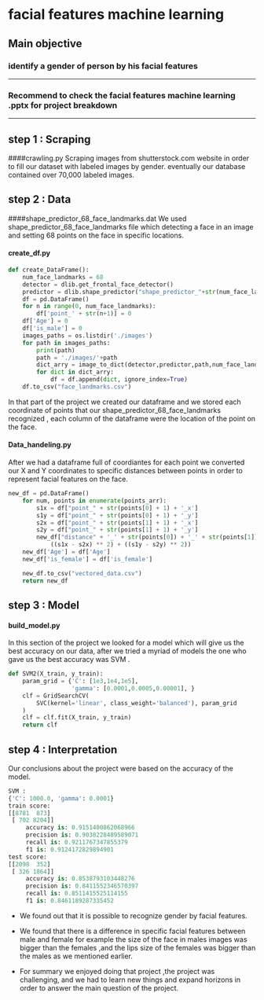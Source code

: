 # facial features machine learning 

## Main objective 
### identify a gender of person by his facial features

---------------------------------------------------------------------
### Recommend to check the facial features machine learning .pptx for project breakdown

---------------------------------------------------------------------
## step 1 : Scraping 
####crawling.py
Scraping images from shutterstock.com website in order to fill our dataset with labeled images by gender.
eventually our database contained over 70,000 labeled images.


## step 2 : Data 

####shape_predictor_68_face_landmarks.dat
We used shape_predictor_68_face_landmarks file which detecting a face in an image and setting 68 points on the face in specific locations.

#### create_df.py
```py
def create_DataFrame():
    num_face_landmarks = 68
    detector = dlib.get_frontal_face_detector()
    predictor = dlib.shape_predictor("shape_predictor_"+str(num_face_landmarks)+"_face_landmarks.dat")
    df = pd.DataFrame()
    for n in range(0, num_face_landmarks):
        df['point_' + str(n+1)] = 0
    df['Age'] = 0
    df['is_male'] = 0
    images_paths = os.listdir('./images')
    for path in images_paths:
        print(path)
        path = './images/'+path
        dict_arry = image_to_dict(detector,predictor,path,num_face_landmarks)
        for dict in dict_arry:
            df = df.append(dict, ignore_index=True)
    df.to_csv("face_landmarks.csv")
```
In that part of the project we created our dataframe and we stored each coordinate of points that our shape_predictor_68_face_landmarks recognized ,
each column of the dataframe were the location of the point on the face.

#### Data_handeling.py
After we had a dataframe full of coordiantes for each point we converted our X and Y coordinates to specific distances between points in order to represent facial features on the face.
```py
new_df = pd.DataFrame()
    for num, points in enumerate(points_arr):
        s1x = df["point_" + str(points[0] + 1) + '_x']
        s1y = df["point_" + str(points[0] + 1) + '_y']
        s2x = df["point_" + str(points[1] + 1) + '_x']
        s2y = df["point_" + str(points[1] + 1) + '_y']
        new_df["distance" + '_' + str(points[0]) + '_' + str(points[1])] = numpy.sqrt(
            ((s1x - s2x) ** 2) + ((s1y - s2y) ** 2))
    new_df['Age'] = df['Age']
    new_df['is_female'] = df['is_female']

    new_df.to_csv("vectored_data.csv")
    return new_df
```

## step 3 : Model
#### build_model.py
In this section of the project we looked for a model which will give us the best accuracy on our data,
after we tried a myriad of models the one who gave us the best accuracy was SVM .
```py
def SVM2(X_train, y_train):
    param_grid = {'C': [1e3,1e4,1e5],
                  'gamma': [0.0001,0.0005,0.00001], }
    clf = GridSearchCV(
        SVC(kernel='linear', class_weight='balanced'), param_grid
    )
    clf = clf.fit(X_train, y_train)
    return clf
```


## step 4 : Interpretation
Our conclusions about the project were based on the accuracy of the model.
```py
SVM :
{'C': 1000.0, 'gamma': 0.0001}
train score:
[[8781  873]
 [ 702 8204]]
     accuracy is: 0.9151400862068966
     precision is: 0.9038228489589071
     recall is: 0.9211767347855379
     f1 is: 0.9124172829894901
test score:
[[2098  352]
 [ 326 1864]]
     accuracy is: 0.8538793103448276
     precision is: 0.8411552346570397
     recall is: 0.8511415525114155
     f1 is: 0.8461189287335452
```

* We found out that it is possible to recognize gender by facial features.

* We found that there is a difference in specific facial features between male and female for example the size of the face in males images was bigger than the females ,and the lips size of the females was bigger than the males as we mentioned earlier.

* For summary we enjoyed doing that project ,the project was challenging, and we had to learn new things and expand horizons in order to answer the main question of the project.

